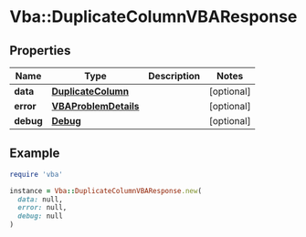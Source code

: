 # Vba::DuplicateColumnVBAResponse

## Properties

| Name | Type | Description | Notes |
| ---- | ---- | ----------- | ----- |
| **data** | [**DuplicateColumn**](DuplicateColumn.md) |  | [optional] |
| **error** | [**VBAProblemDetails**](VBAProblemDetails.md) |  | [optional] |
| **debug** | [**Debug**](Debug.md) |  | [optional] |

## Example

```ruby
require 'vba'

instance = Vba::DuplicateColumnVBAResponse.new(
  data: null,
  error: null,
  debug: null
)
```

